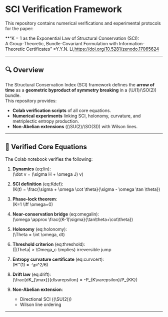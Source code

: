 # SCI Verification Framework

This repository contains numerical verifications and experimental protocols for the paper:

**“K = 1 as the Exponential Law of Structural Conservation (SCI):  
A Group-Theoretic, Bundle-Covariant Formulation with Information-Theoretic Certificates”
*Y.Y.N. Li,https://doi.org/10.5281/zenodo.17065624

---

## 🔍 Overview

The Structural Conservation Index (SCI) framework defines the **arrow of time** as a **geometric byproduct of symmetry breaking** in a \(\U(1)/\SO(2)\) bundle.  
This repository provides:

- **Colab verification scripts** of all core equations.  
- **Numerical experiments** linking SCI, holonomy, curvature, and metriplectic entropy production.  
- **Non-Abelian extensions** (\(\SU(2)/\SO(3)\)) with Wilson lines.  

---

## 📑 Verified Core Equations

The Colab notebook verifies the following:

1. **Dynamics** (eq:lin):  
   \(\dot v = (\sigma H + \omega J) v\)

2. **SCI definition** (eq:Kdef):  
   \(K(t) = \frac{\sigma + \omega \cot \theta}{\sigma - \omega \tan \theta}\)

3. **Phase-lock theorem**:  
   \(K=1 \iff \omega=0\)

4. **Near-conservation bridge** (eq:omegalin):  
   \(\omega \approx \frac{(K-1)\sigma}{\tan\theta+\cot\theta}\)

5. **Holonomy** (eq:holonomy):  
   \(\Theta = \int \omega\, dt\)

6. **Threshold criterion** (eq:threshold):  
   \(|\Theta| > \Omega_c \implies\) irreversible jump

7. **Entropy curvature certificate** (eq:curvcert):  
   \(H''(1) = -\pi^2/6\)

8. **Drift law** (eq:drift):  
   \(\frac{dK_{\max}}{d\varepsilon} = -P_{K\varepsilon}/P_{KK}\)

9. **Non-Abelian extension**:  
   - Directional SCI (\(\SU(2)\))  
   - Wilson line ordering

---


